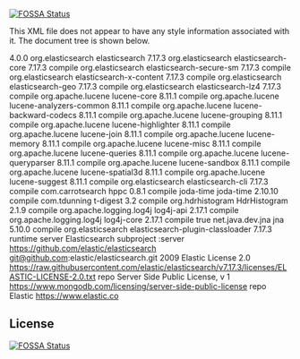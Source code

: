 [![FOSSA Status](https://app.fossa.com/api/projects/git%2Bgithub.com%2F4f7u-47nm%2FCommunicationLicenseTest.svg?type=shield)](https://app.fossa.com/projects/git%2Bgithub.com%2F4f7u-47nm%2FCommunicationLicenseTest?ref=badge_shield)

This XML file does not appear to have any style information associated with it. The document tree is shown below.
<project xmlns="http://maven.apache.org/POM/4.0.0" xmlns:xsi="http://www.w3.org/2001/XMLSchema-instance" xsi:schemaLocation="http://maven.apache.org/POM/4.0.0 https://maven.apache.org/xsd/maven-4.0.0.xsd">
<!--  This module was also published with a richer model, Gradle metadata,   -->
<!--  which should be used instead. Do not delete the following line which   -->
<!--  is to indicate to Gradle or any Gradle module metadata file consumer   -->
<!--  that they should prefer consuming it instead.  -->
<!--  do_not_remove: published-with-gradle-metadata  -->
<modelVersion>4.0.0</modelVersion>
<groupId>org.elasticsearch</groupId>
<artifactId>elasticsearch</artifactId>
<version>7.17.3</version>
<dependencies>
<dependency>
<groupId>org.elasticsearch</groupId>
<artifactId>elasticsearch-core</artifactId>
<version>7.17.3</version>
<scope>compile</scope>
</dependency>
<dependency>
<groupId>org.elasticsearch</groupId>
<artifactId>elasticsearch-secure-sm</artifactId>
<version>7.17.3</version>
<scope>compile</scope>
</dependency>
<dependency>
<groupId>org.elasticsearch</groupId>
<artifactId>elasticsearch-x-content</artifactId>
<version>7.17.3</version>
<scope>compile</scope>
</dependency>
<dependency>
<groupId>org.elasticsearch</groupId>
<artifactId>elasticsearch-geo</artifactId>
<version>7.17.3</version>
<scope>compile</scope>
</dependency>
<dependency>
<groupId>org.elasticsearch</groupId>
<artifactId>elasticsearch-lz4</artifactId>
<version>7.17.3</version>
<scope>compile</scope>
</dependency>
<dependency>
<groupId>org.apache.lucene</groupId>
<artifactId>lucene-core</artifactId>
<version>8.11.1</version>
<scope>compile</scope>
<exclusions>
<exclusion>
<artifactId>*</artifactId>
<groupId>*</groupId>
</exclusion>
</exclusions>
</dependency>
<dependency>
<groupId>org.apache.lucene</groupId>
<artifactId>lucene-analyzers-common</artifactId>
<version>8.11.1</version>
<scope>compile</scope>
<exclusions>
<exclusion>
<artifactId>*</artifactId>
<groupId>*</groupId>
</exclusion>
</exclusions>
</dependency>
<dependency>
<groupId>org.apache.lucene</groupId>
<artifactId>lucene-backward-codecs</artifactId>
<version>8.11.1</version>
<scope>compile</scope>
<exclusions>
<exclusion>
<artifactId>*</artifactId>
<groupId>*</groupId>
</exclusion>
</exclusions>
</dependency>
<dependency>
<groupId>org.apache.lucene</groupId>
<artifactId>lucene-grouping</artifactId>
<version>8.11.1</version>
<scope>compile</scope>
<exclusions>
<exclusion>
<artifactId>*</artifactId>
<groupId>*</groupId>
</exclusion>
</exclusions>
</dependency>
<dependency>
<groupId>org.apache.lucene</groupId>
<artifactId>lucene-highlighter</artifactId>
<version>8.11.1</version>
<scope>compile</scope>
<exclusions>
<exclusion>
<artifactId>*</artifactId>
<groupId>*</groupId>
</exclusion>
</exclusions>
</dependency>
<dependency>
<groupId>org.apache.lucene</groupId>
<artifactId>lucene-join</artifactId>
<version>8.11.1</version>
<scope>compile</scope>
<exclusions>
<exclusion>
<artifactId>*</artifactId>
<groupId>*</groupId>
</exclusion>
</exclusions>
</dependency>
<dependency>
<groupId>org.apache.lucene</groupId>
<artifactId>lucene-memory</artifactId>
<version>8.11.1</version>
<scope>compile</scope>
<exclusions>
<exclusion>
<artifactId>*</artifactId>
<groupId>*</groupId>
</exclusion>
</exclusions>
</dependency>
<dependency>
<groupId>org.apache.lucene</groupId>
<artifactId>lucene-misc</artifactId>
<version>8.11.1</version>
<scope>compile</scope>
<exclusions>
<exclusion>
<artifactId>*</artifactId>
<groupId>*</groupId>
</exclusion>
</exclusions>
</dependency>
<dependency>
<groupId>org.apache.lucene</groupId>
<artifactId>lucene-queries</artifactId>
<version>8.11.1</version>
<scope>compile</scope>
<exclusions>
<exclusion>
<artifactId>*</artifactId>
<groupId>*</groupId>
</exclusion>
</exclusions>
</dependency>
<dependency>
<groupId>org.apache.lucene</groupId>
<artifactId>lucene-queryparser</artifactId>
<version>8.11.1</version>
<scope>compile</scope>
<exclusions>
<exclusion>
<artifactId>*</artifactId>
<groupId>*</groupId>
</exclusion>
</exclusions>
</dependency>
<dependency>
<groupId>org.apache.lucene</groupId>
<artifactId>lucene-sandbox</artifactId>
<version>8.11.1</version>
<scope>compile</scope>
<exclusions>
<exclusion>
<artifactId>*</artifactId>
<groupId>*</groupId>
</exclusion>
</exclusions>
</dependency>
<dependency>
<groupId>org.apache.lucene</groupId>
<artifactId>lucene-spatial3d</artifactId>
<version>8.11.1</version>
<scope>compile</scope>
<exclusions>
<exclusion>
<artifactId>*</artifactId>
<groupId>*</groupId>
</exclusion>
</exclusions>
</dependency>
<dependency>
<groupId>org.apache.lucene</groupId>
<artifactId>lucene-suggest</artifactId>
<version>8.11.1</version>
<scope>compile</scope>
<exclusions>
<exclusion>
<artifactId>*</artifactId>
<groupId>*</groupId>
</exclusion>
</exclusions>
</dependency>
<dependency>
<groupId>org.elasticsearch</groupId>
<artifactId>elasticsearch-cli</artifactId>
<version>7.17.3</version>
<scope>compile</scope>
</dependency>
<dependency>
<groupId>com.carrotsearch</groupId>
<artifactId>hppc</artifactId>
<version>0.8.1</version>
<scope>compile</scope>
<exclusions>
<exclusion>
<artifactId>*</artifactId>
<groupId>*</groupId>
</exclusion>
</exclusions>
</dependency>
<dependency>
<groupId>joda-time</groupId>
<artifactId>joda-time</artifactId>
<version>2.10.10</version>
<scope>compile</scope>
<exclusions>
<exclusion>
<artifactId>*</artifactId>
<groupId>*</groupId>
</exclusion>
</exclusions>
</dependency>
<dependency>
<groupId>com.tdunning</groupId>
<artifactId>t-digest</artifactId>
<version>3.2</version>
<scope>compile</scope>
<exclusions>
<exclusion>
<artifactId>*</artifactId>
<groupId>*</groupId>
</exclusion>
</exclusions>
</dependency>
<dependency>
<groupId>org.hdrhistogram</groupId>
<artifactId>HdrHistogram</artifactId>
<version>2.1.9</version>
<scope>compile</scope>
<exclusions>
<exclusion>
<artifactId>*</artifactId>
<groupId>*</groupId>
</exclusion>
</exclusions>
</dependency>
<dependency>
<groupId>org.apache.logging.log4j</groupId>
<artifactId>log4j-api</artifactId>
<version>2.17.1</version>
<scope>compile</scope>
<exclusions>
<exclusion>
<artifactId>*</artifactId>
<groupId>*</groupId>
</exclusion>
</exclusions>
</dependency>
<dependency>
<groupId>org.apache.logging.log4j</groupId>
<artifactId>log4j-core</artifactId>
<version>2.17.1</version>
<scope>compile</scope>
<exclusions>
<exclusion>
<artifactId>*</artifactId>
<groupId>*</groupId>
</exclusion>
</exclusions>
<optional>true</optional>
</dependency>
<dependency>
<groupId>net.java.dev.jna</groupId>
<artifactId>jna</artifactId>
<version>5.10.0</version>
<scope>compile</scope>
<exclusions>
<exclusion>
<artifactId>*</artifactId>
<groupId>*</groupId>
</exclusion>
</exclusions>
</dependency>
<dependency>
<groupId>org.elasticsearch</groupId>
<artifactId>elasticsearch-plugin-classloader</artifactId>
<version>7.17.3</version>
<scope>runtime</scope>
</dependency>
</dependencies>
<name>server</name>
<description>Elasticsearch subproject :server</description>
<url>https://github.com/elastic/elasticsearch</url>
<scm>
<url>git@github.com:elastic/elasticsearch.git</url>
</scm>
<inceptionYear>2009</inceptionYear>
<licenses>
<license>
<name>Elastic License 2.0</name>
<url>https://raw.githubusercontent.com/elastic/elasticsearch/v7.17.3/licenses/ELASTIC-LICENSE-2.0.txt</url>
<distribution>repo</distribution>
</license>
<license>
<name>Server Side Public License, v 1</name>
<url>https://www.mongodb.com/licensing/server-side-public-license</url>
<distribution>repo</distribution>
</license>
</licenses>
<developers>
<developer>
<name>Elastic</name>
<url>https://www.elastic.co</url>
</developer>
</developers>
</project>


## License
[![FOSSA Status](https://app.fossa.com/api/projects/git%2Bgithub.com%2F4f7u-47nm%2FCommunicationLicenseTest.svg?type=large)](https://app.fossa.com/projects/git%2Bgithub.com%2F4f7u-47nm%2FCommunicationLicenseTest?ref=badge_large)